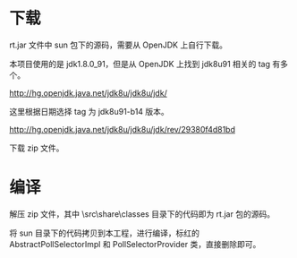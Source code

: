 # 下载

rt.jar 文件中 sun 包下的源码，需要从 OpenJDK 上自行下载。

本项目使用的是 jdk1.8.0_91，但是从 OpenJDK 上找到 jdk8u91 相关的 tag 有多个。

http://hg.openjdk.java.net/jdk8u/jdk8u/jdk/

这里根据日期选择 tag 为 jdk8u91-b14 版本。

http://hg.openjdk.java.net/jdk8u/jdk8u/jdk/rev/29380f4d81bd

下载 zip 文件。

# 编译

解压 zip 文件，其中 \src\share\classes 目录下的代码即为 rt.jar 包的源码。

将 sun 目录下的代码拷贝到本工程，进行编译，标红的 AbstractPollSelectorImpl 和 PollSelectorProvider 类，直接删除即可。